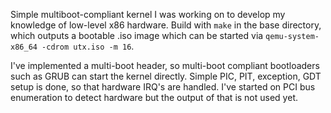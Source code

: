 Simple multiboot-compliant kernel I was working on to develop my knowledge of low-level x86 hardware.  Build with `make` in the base directory, which outputs a bootable .iso image which can be started via `qemu-system-x86_64 -cdrom utx.iso -m 16`.

I've implemented a multi-boot header, so multi-boot compliant bootloaders such as GRUB can start the kernel directly.  Simple PIC, PIT, exception, GDT setup is done, so that hardware IRQ's are handled.  I've started on PCI bus enumeration to detect hardware but the output of that is not used yet.

